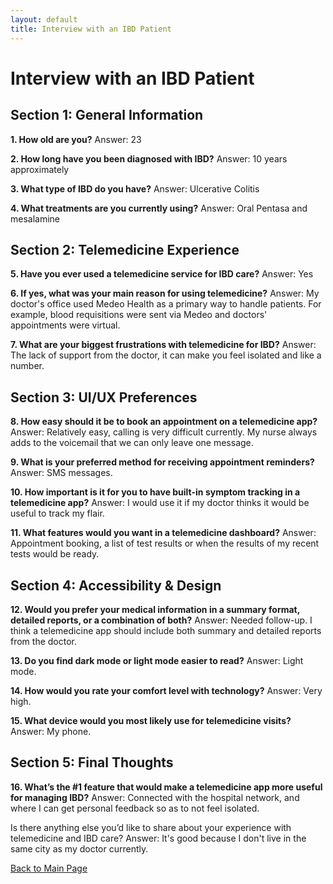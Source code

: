 ```yaml
---
layout: default
title: Interview with an IBD Patient
---
```


# Interview with an IBD Patient

## Section 1: General Information

**1. How old are you?**
Answer: 23

**2. How long have you been diagnosed with IBD?**
Answer: 10 years approximately

**3. What type of IBD do you have?**
Answer: Ulcerative Colitis

**4. What treatments are you currently using?**
Answer: Oral Pentasa and mesalamine 

## Section 2: Telemedicine Experience
**5. Have you ever used a telemedicine service for IBD care?**
Answer: Yes


**6. If yes, what was your main reason for using telemedicine?**
Answer: My doctor's office used Medeo Health as a primary way to handle patients. For example, blood requisitions were sent via Medeo and doctors' appointments were virtual. 


**7. What are your biggest frustrations with telemedicine for IBD?**
Answer: The lack of support from the doctor, it can make you feel isolated and like a number. 


## Section 3: UI/UX Preferences
**8. How easy should it be to book an appointment on a telemedicine app?**
Answer: Relatively easy, calling is very difficult currently. My nurse always adds to the voicemail that we can only leave one message. 


**9. What is your preferred method for receiving appointment reminders?**
Answer: SMS messages. 


**10. How important is it for you to have built-in symptom tracking in a telemedicine app?**
Answer: I would use it if my doctor thinks it would be useful to track my flair. 


**11. What features would you want in a telemedicine dashboard?**
Answer: Appointment booking, a list of test results or when the results of my recent tests would be ready. 



## Section 4: Accessibility & Design
**12. Would you prefer your medical information in a summary format, detailed reports, or a combination of both?**
Answer: Needed follow-up. I think a telemedicine app should include both summary and detailed reports from the doctor. 


**13. Do you find dark mode or light mode easier to read?**
Answer: Light mode. 


**14. How would you rate your comfort level with technology?**
Answer: Very high. 


**15. What device would you most likely use for telemedicine visits?**
Answer: My phone. 


## Section 5: Final Thoughts
**16. What’s the #1 feature that would make a telemedicine app more useful for managing IBD?**
Answer: Connected with the hospital network, and where I can get personal feedback so as to not feel isolated.

Is there anything else you’d like to share about your experience with telemedicine and IBD care?
Answer: It's good because I don't live in the same city as my doctor currently. 

[Back to Main Page](./README.md)
